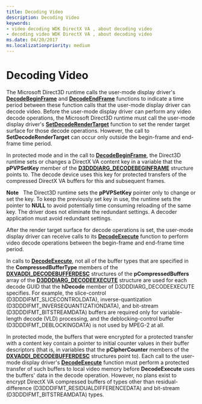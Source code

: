 ```yaml
---
title: Decoding Video
description: Decoding Video
keywords:
- video decoding WDK DirectX VA , about decoding video
- decoding video WDK DirectX VA , about decoding video
ms.date: 04/20/2017
ms.localizationpriority: medium
---
```


# Decoding Video


The Microsoft Direct3D runtime calls the user-mode display driver's [**DecodeBeginFrame**](/windows-hardware/drivers/ddi/d3dumddi/nc-d3dumddi-pfnd3dddi_decodebeginframe) and [**DecodeEndFrame**](/windows-hardware/drivers/ddi/d3dumddi/nc-d3dumddi-pfnd3dddi_decodeendframe) functions to indicate a time period between these function calls that the user-mode display driver can decode video. Before the user-mode display driver can perform any video decode operations, the Microsoft Direct3D runtime must call the user-mode display driver's [**SetDecodeRenderTarget**](/windows-hardware/drivers/ddi/d3dumddi/nc-d3dumddi-pfnd3dddi_setdecoderendertarget) function to set the render target surface for those decode operations. However, the call to **SetDecodeRenderTarget** can occur only outside the begin-frame and end-frame time period.

In protected mode and in the call to [**DecodeBeginFrame**](/windows-hardware/drivers/ddi/d3dumddi/nc-d3dumddi-pfnd3dddi_decodebeginframe), the Direct3D runtime sets or changes a DirectX VA content key in a variable that the **pPVPSetKey** member of the [**D3DDDIARG\_DECODEBEGINFRAME**](/windows-hardware/drivers/ddi/d3dumddi/ns-d3dumddi-_d3dddiarg_decodebeginframe) structure points to. The decode device uses this key for protected transfers of the compressed DirectX VA buffers for this and subsequent frames.

**Note**   The Direct3D runtime sets the **pPVPSetKey** pointer only to change or set the key. To keep the previously set key in use, the runtime sets the pointer to **NULL** to avoid potentially time consuming reloading of the same key. The driver does not eliminate the redundant settings. A decoder application must avoid redundant settings.

 

After the render target surface for decode operations is set, the user-mode display driver can receive calls to its [**DecodeExecute**](/windows-hardware/drivers/ddi/d3dumddi/nc-d3dumddi-pfnd3dddi_decodeexecute) function to perform video decode operations between the begin-frame and end-frame time period.

In calls to [**DecodeExecute**](/windows-hardware/drivers/ddi/d3dumddi/nc-d3dumddi-pfnd3dddi_decodeexecute), not all of the buffer types that are specified in the **CompressedBufferType** members of the [**DXVADDI\_DECODEBUFFERDESC**](/windows-hardware/drivers/ddi/d3dumddi/ns-d3dumddi-_dxvaddi_decodebufferdesc) structures of the **pCompressedBuffers** array of the [**D3DDDIARG\_DECODEEXECUTE**](/windows-hardware/drivers/ddi/d3dumddi/ns-d3dumddi-_d3dddiarg_decodeexecute) structure are used for each decode GUID that the **hDecode** member of D3DDDIARG\_DECODEEXECUTE specifies. For example, the slice-control (D3DDDIFMT\_SLICECONTROLDATA), inverse-quantization (D3DDDIFMT\_INVERSEQUANTIZATIONDATA), and bit-stream (D3DDDIFMT\_BITSTREAMDATA) buffers are required only for variable-length decode (VLD) processing, and the deblocking-control buffer (D3DDDIFMT\_DEBLOCKINGDATA) is not used by MPEG-2 at all.

In protected mode, the buffers that were encrypted for a protected transfer with a content key contain a pointer to initial counter values in their buffer descriptors (that is, in variables that the **pCipherCounter** members of the [**DXVADDI\_DECODEBUFFERDESC**](/windows-hardware/drivers/ddi/d3dumddi/ns-d3dumddi-_dxvaddi_decodebufferdesc) structures point to). Each call to the user-mode display driver's [**DecodeExecute**](/windows-hardware/drivers/ddi/d3dumddi/nc-d3dumddi-pfnd3dddi_decodeexecute) function must perform a protected transfer of such buffers to local video memory before **DecodeExecute** uses the buffers' data in the decode operation. However, no plans exist to encrypt DirectX VA compressed buffers of types other than residual-difference (D3DDDIFMT\_RESIDUALDIFFERENCEDATA) and bit-stream (D3DDDIFMT\_BITSTREAMDATA) types.

 

